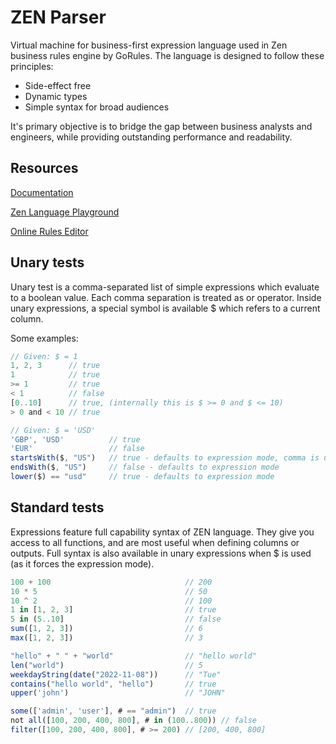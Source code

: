 # ZEN Parser

Virtual machine for business-first expression language used in
Zen business rules engine by GoRules. The language is designed
to follow these principles:

- Side-effect free
- Dynamic types
- Simple syntax for broad audiences

It's primary objective is to bridge the gap between business analysts and engineers, 
while providing outstanding performance and readability.

## Resources

[Documentation](https://gorules.io/docs/)

[Zen Language Playground](https://gorules.io/docs/rules-engine/expression-language#playground)

[Online Rules Editor](https://editor.gorules.io/)

## Unary tests
Unary test is a comma-separated list of simple expressions which 
evaluate to a boolean value. Each comma separation is treated as 
or operator. Inside unary expressions, a special symbol is available 
$ which refers to a current column.

Some examples:
```js
// Given: $ = 1
1, 2, 3      // true
1            // true
>= 1         // true
< 1          // false
[0..10]      // true, (internally this is $ >= 0 and $ <= 10)
> 0 and < 10 // true

// Given: $ = 'USD'
'GBP', 'USD'          // true
'EUR'                 // false
startsWith($, "US")   // true - defaults to expression mode, comma is unavailable
endsWith($, "US")     // false - defaults to expression mode
lower($) == "usd"     // true - defaults to expression mode
```

## Standard tests

Expressions feature full capability syntax of ZEN language. 
They give you access to all functions, and are most useful when 
defining columns or outputs. Full syntax is also available in unary 
expressions when $ is used (as it forces the expression mode).

```js
100 + 100                              // 200
10 * 5                                 // 50
10 ^ 2                                 // 100
1 in [1, 2, 3]                         // true
5 in (5..10]                           // false
sum([1, 2, 3])                         // 6
max([1, 2, 3])                         // 3

"hello" + " " + "world"                // "hello world"
len("world")                           // 5
weekdayString(date("2022-11-08"))      // "Tue"
contains("hello world", "hello")       // true
upper('john')                          // "JOHN"

some(['admin', 'user'], # == "admin")  // true
not all([100, 200, 400, 800], # in (100..800)) // false
filter([100, 200, 400, 800], # >= 200) // [200, 400, 800]
```